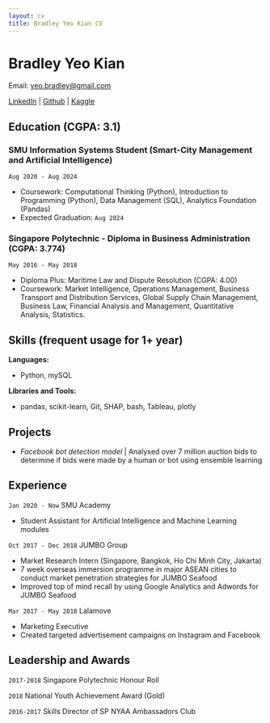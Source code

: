 ```yaml
---
layout: cv
title: Bradley Yeo Kian CV
---
```

# Bradley Yeo Kian
Email: yeo.bradley@gmail.com
<br>

<div id="webaddress">
<a href="https://www.linkedin.com/in/bradleyyeokian">LinkedIn</a>
| <a href="https://github.com/BradleyYeo">Github</a>
| <a href="https://www.kaggle.com/bradleyyeokian">Kaggle</a>
</div>

## Education (CGPA: 3.1)

### SMU Information Systems Student (Smart-City Management and Artificial Intelligence)
`Aug 2020 - Aug 2024`
- Coursework: Computational Thinking (Python), Introduction to Programming (Python), Data Management (SQL), Analytics Foundation (Pandas)
- Expected Graduation: `Aug 2024`

### Singapore Polytechnic - Diploma in Business Administration (CGPA: 3.774)
`May 2016 - May 2018`
- Diploma Plus: Maritime Law and Dispute Resolution (CGPA: 4.00)
- Coursework:  Market Intelligence, Operations Management, Business Transport and Distribution Services, Global Supply Chain Management, Business Law, Financial Analysis and Management, Quantitative Analysis, Statistics.

## Skills (frequent usage for 1+ year)
**Languages:**
- Python, mySQL

**Libraries and Tools:**
- pandas, scikit-learn, Git, SHAP, bash, Tableau, plotly

## Projects

- *Facebook bot detection model* | Analysed over 7 million auction bids to determine if bids were made by a human or bot using ensemble learning

## Experience
`Jan 2020 - Now`
SMU Academy
- Student Assistant for Artificial Intelligence and Machine Learning modules

`Oct 2017 - Dec 2018`
JUMBO Group
- Market Research Intern (Singapore, Bangkok, Ho Chi Minh City, Jakarta) 
- 7 week overseas immersion programme in major ASEAN cities to conduct market penetration strategies for JUMBO Seafood
- Improved top of mind recall by using Google Analytics and Adwords for JUMBO Seafood

`Mar 2017 - May 2018`
Lalamove 
- Marketing Executive 
- Created targeted advertisement campaigns on Instagram and Facebook

## Leadership and Awards
`2017-2018`
Singapore Polytechnic Honour Roll

`2018`
National Youth Achievement Award (Gold)

`2016-2017`
Skills Director of SP NYAA Ambassadors Club


<!-- ### Footer

Last updated: Jan 2021 -->


